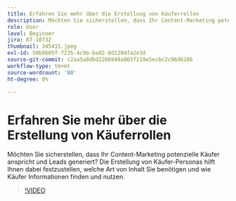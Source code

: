 ```yaml
---
title: Erfahren Sie mehr über die Erstellung von Käuferrollen
description: Möchten Sie sicherstellen, dass Ihr Content-Marketing potenzielle Käufer anspricht und Leads generiert? Die Erstellung von Käufer-Personas hilft Ihnen dabei festzustellen, welche Art von Inhalt Sie benötigen und wie Käufer Informationen finden und nutzen.
role: User
level: Beginner
jira: KT-10732
thumbnail: 345415.jpeg
exl-id: 50b9b05f-7235-4c9b-ba92-8d1284fa2e3d
source-git-commit: c2aa5a0dbd22bb949a865f219e5ecbc2c96d6286
workflow-type: tm+mt
source-wordcount: '80'
ht-degree: 0%

---
```


# Erfahren Sie mehr über die Erstellung von Käuferrollen

Möchten Sie sicherstellen, dass Ihr Content-Marketing potenzielle Käufer anspricht und Leads generiert? Die Erstellung von Käufer-Personas hilft Ihnen dabei festzustellen, welche Art von Inhalt Sie benötigen und wie Käufer Informationen finden und nutzen.

>[!VIDEO](https://video.tv.adobe.com/v/345415/?quality=12&learn=on)
